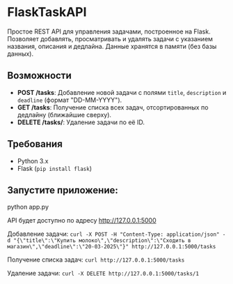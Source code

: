 # FlaskTaskAPI

Простое REST API для управления задачами, построенное на Flask. Позволяет добавлять, просматривать и удалять задачи с указанием названия, описания и дедлайна. Данные хранятся в памяти (без базы данных).

## Возможности
- **POST /tasks**: Добавление новой задачи с полями `title`, `description` и `deadline` (формат "DD-MM-YYYY").
- **GET /tasks**: Получение списка всех задач, отсортированных по дедлайну (ближайшие сверху).
- **DELETE /tasks/<id>**: Удаление задачи по её ID.

## Требования
- Python 3.x
- Flask (`pip install flask`)

## Запустите приложение:
python app.py

API будет доступно по адресу http://127.0.0.1:5000

Добавление задачи: 
`curl -X POST -H "Content-Type: application/json" -d "{\"title\":\"Купить молоко\",\"description\":\"Сходить в магазин\",\"deadline\":\"20-03-2025\"}" http://127.0.0.1:5000/tasks`

Получение списка задач:
`curl http://127.0.0.1:5000/tasks`

Удаление задачи:
`curl -X DELETE http://127.0.0.1:5000/tasks/1`
